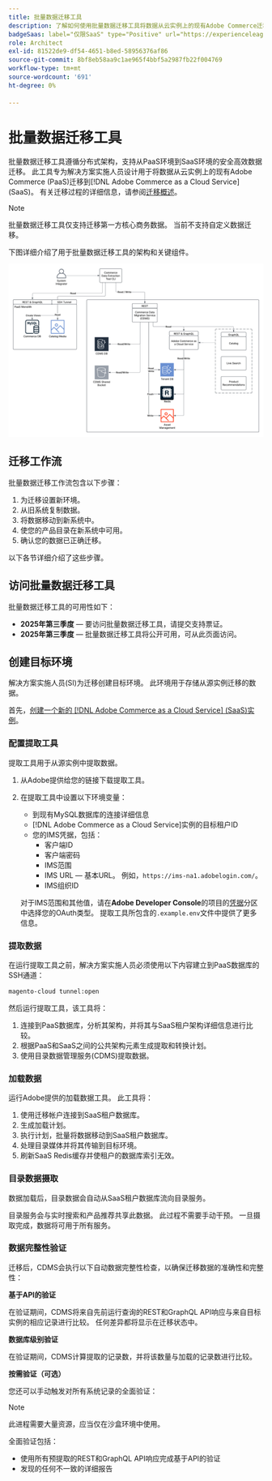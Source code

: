 ```yaml
---
title: 批量数据迁移工具
description: 了解如何使用批量数据迁移工具将数据从云实例上的现有Adobe Commerce迁移到 [!DNL Adobe Commerce as a Cloud Service]。
badgeSaas: label="仅限SaaS" type="Positive" url="https://experienceleague.adobe.com/en/docs/commerce/user-guides/product-solutions" tooltip="仅适用于Adobe Commerce as a Cloud Service和Adobe Commerce Optimizer项目(Adobe管理的SaaS基础架构)。"
role: Architect
exl-id: 81522de9-df54-4651-b8ed-58956376af86
source-git-commit: 8bf8eb58aa9c1ae965f4bbf5a2987fb22f004769
workflow-type: tm+mt
source-wordcount: '691'
ht-degree: 0%

---
```


# 批量数据迁移工具

批量数据迁移工具遵循分布式架构，支持从PaaS环境到SaaS环境的安全高效数据迁移。 此工具专为解决方案实施人员设计用于将数据从云实例上的现有Adobe Commerce (PaaS)迁移到[!DNL Adobe Commerce as a Cloud Service] (SaaS)。 有关迁移过程的详细信息，请参阅[迁移概述](./overview.md)。

>[!NOTE]
>
>批量数据迁移工具仅支持迁移第一方核心商务数据。 当前不支持自定义数据迁移。

下图详细介绍了用于批量数据迁移工具的架构和关键组件。

![批量数据迁移工具体系结构](../assets/bulk-data-diagram.png)

## 迁移工作流

批量数据迁移工作流包含以下步骤：

1. 为迁移设置新环境。
1. 从旧系统复制数据。
1. 将数据移动到新系统中。
1. 使您的产品目录在新系统中可用。
1. 确认您的数据已正确迁移。

以下各节详细介绍了这些步骤。

## 访问批量数据迁移工具

批量数据迁移工具的可用性如下：

- **2025年第三季度** — 要访问批量数据迁移工具，请提交支持票证。
- **2025年第三季度** — 批量数据迁移工具将公开可用，可从此页面访问。

## 创建目标环境

解决方案实施人员(SI)为迁移创建目标环境。 此环境用于存储从源实例迁移的数据。

首先，[创建一个新的 [!DNL Adobe Commerce as a Cloud Service] (SaaS)实例](../getting-started.md#create-an-instance)。

### 配置提取工具

提取工具用于从源实例中提取数据。

1. 从Adobe提供给您的链接下载提取工具。
1. 在提取工具中设置以下环境变量：
   - 到现有MySQL数据库的连接详细信息
   - [!DNL Adobe Commerce as a Cloud Service]实例的目标租户ID
   - 您的IMS凭据，包括：
      - 客户端ID
      - 客户端密码
      - IMS范围
      - IMS URL — 基本URL。 例如，`https://ims-na1.adobelogin.com/`。
      - IMS组织ID

   对于IMS范围和其他值，请在&#x200B;**Adobe Developer Console**&#x200B;的项目的[凭据](https://developer.adobe.com/console/)分区中选择您的OAuth类型。 提取工具所包含的`.example.env`文件中提供了更多信息。

### 提取数据

在运行提取工具之前，解决方案实施人员必须使用以下内容建立到PaaS数据库的SSH通道：

```bash
magento-cloud tunnel:open
```

然后运行提取工具，该工具将：

1. 连接到PaaS数据库，分析其架构，并将其与SaaS租户架构详细信息进行比较。
1. 根据PaaS和SaaS之间的公共架构元素生成提取和转换计划。
1. 使用目录数据管理服务(CDMS)提取数据。

### 加载数据

运行Adobe提供的加载数据工具。 此工具将：

1. 使用迁移帐户连接到SaaS租户数据库。
1. 生成加载计划。
1. 执行计划，批量将数据移动到SaaS租户数据库。
1. 处理目录媒体并将其传输到目标环境。
1. 刷新SaaS Redis缓存并使租户的数据库索引无效。

### 目录数据摄取

数据加载后，目录数据会自动从SaaS租户数据库流向目录服务。

目录服务会与实时搜索和产品推荐共享此数据。 此过程不需要手动干预。 一旦摄取完成，数据将可用于所有服务。

### 数据完整性验证

迁移后，CDMS会执行以下自动数据完整性检查，以确保迁移数据的准确性和完整性：

**基于API的验证**

在验证期间，CDMS将来自先前运行查询的REST和GraphQL API响应与来自目标实例的相应记录进行比较。 任何差异都将显示在迁移状态中。

**数据库级别验证**

在验证期间，CDMS计算提取的记录数，并将该数量与加载的记录数进行比较。

**按需验证（可选）**

您还可以手动触发对所有系统记录的全面验证：

>[!NOTE]
>
>此进程需要大量资源，应当仅在沙盒环境中使用。

全面验证包括：

- 使用所有预提取的REST和GraphQL API响应完成基于API的验证
- 发现的任何不一致的详细报告
